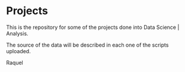 # Projects

This is the repository for some of the projects done into Data Science | Analysis.

The source of the data will be described in each one of the scripts uploaded.

Raquel
